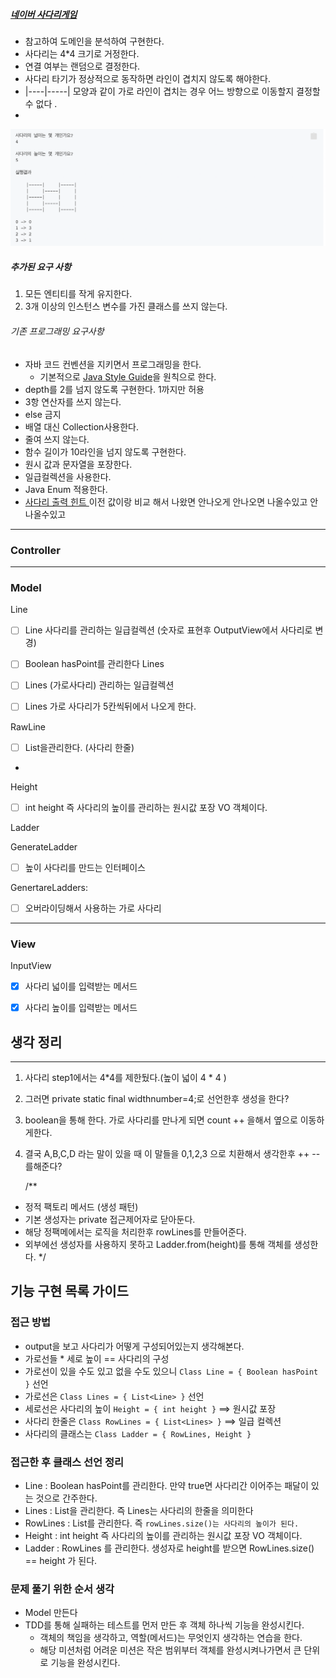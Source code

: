 ##### [네이버 사다리게임 ](https://search.naver.com/search.naver?where=nexearch&query=%EB%84%A4%EC%9D%B4%EB%B2%84+%EC%82%AC%EB%8B%A4%EB%A6%AC&ie=utf8&sm=tab_she&qdt=0)

- 참고하여 도메인을 분석하여 구현한다.
- 사다리는 4*4 크기로 거정한다.
- 연결 여부는 랜덤으로 결정한다.
- 사다리 타기가 정상적으로 동작하면 라인이 겹치지 않도록 해야한다.
- |----|-----| 모양과 같이 가로 라인이 겹치는 경우 어느 방향으로 이동할지 결정할 수 없다 .
-

![사다리이미지](./3.png)

##### 추가된 요구 사항

1. 모든 엔티티를 작게 유지한다.
2. 3개 이상의 인스턴스 변수를 가진 클래스를 쓰지 않는다.

###### 기존 프로그래밍 요구사항

- 자바 코드 컨벤션을 지키면서 프로그래밍을 한다.
    - 기본적으로 [Java Style Guide](https://github.com/woowacourse/woowacourse-docs/tree/main/styleguide/java)을 원칙으로 한다.
- depth를 2를 넘지 않도록 구현한다. 1까지만 허용
- 3항 연산자를 쓰지 않는다.
- else 금지
- 배열 대신 Collection사용한다.
- 줄여 쓰지 않는다.
- 함수 길이가 10라인을 넘지 않도록 구현한다.
- 원시 값과 문자열을 포장한다.
- 일급컬렉션을 사용한다.
- Java Enum 적용한다.
- [사다리 출력 힌트 ](https://edu.nextstep.camp/s/0DWD8BIx/ls/Qvl5V3oh)
  이전 값이랑 비교 해서 나왔면 안나오게 안나오면 나올수있고 안나올수있고

---------------------------------

### Controller

---------------------------------

### Model

Line
- [ ] Line 사다리를 관리하는 일급컬렉션 (숫자로 표현후 OutputView에서 사다리로 변경)
- [ ] Boolean hasPoint를 관리한다
Lines

- [ ] Lines (가로사다리) 관리하는 일급컬렉션
- [ ] Lines 가로 사다리가 5칸씩뒤에서 나오게 한다.

RawLine
-[ ] List<Lines>을관리한다. (사다리 한줄)
- 

Height
- [ ] int height 즉 사다리의 높이를 관리하는 원시값 포장 VO 객체이다.


Ladder



GenerateLadder

- [ ] 높이 사다리를 만드는 인터페이스

GenertareLadders:

- [ ] 오버라이딩해서 사용하는 가로 사다리


---------------------------------

### View

InputView

- [x] 사다리 넓이를 입력받는 메서드
- [x] 사다리 높이를 입력받는 메서드



## 생각 정리 
------------------------------------
1. 사다리 step1에서는 4*4를 제한뒀다.(높이 넓이 4 * 4 ) 
2. 그러면 private static final widthnumber=4;로 선언한후 생성을 한다?
3. boolean을 통해 한다. 가로 사다리를 만나게 되면 count ++ 을해서 옆으로 이동하게한다.
4. 결국 A,B,C,D 라는 말이 있을 때 이 말들을 0,1,2,3 으로 치환해서 생각한후 ++ -- 를해준다?

   /**
  * 정적 팩토리 메서드 (생성 패턴)
  * 기본 생성자는 private 접근제어자로 닫아둔다.
  * 해당 정팩메에서는 로직을 처리한후 rowLines를 만들어준다.
  * 외부에선 생성자를 사용하지 못하고 Ladder.from(height)를 통해 객체를 생성한다.
    */

## 기능 구현 목록 가이드

### 접근 방법

- output을 보고 사다리가 어떻게 구성되어있는지 생각해본다.
- 가로선들 * 세로 높이 == 사다리의 구성
- 가로선이 있을 수도 있고 없을 수도 있으니 `Class Line = { Boolean hasPoint }` 선언
- 가로선은 `Class Lines = { List<Line> }` 선언
- 세로선은 사다리의 높이 `Height = { int height }` ==> 원시값 포장
- 사다리 한줄은 `Class RowLines = { List<Lines> }` ==> 일급 컬렉션
- 사다리의 클래스는 `Class Ladder = { RowLines, Height }`

### 접근한 후 클래스 선언 정리

- Line : Boolean hasPoint를 관리한다. 만약 true면 사다리간 이어주는 패달이 있는 것으로 간주한다.
- Lines : List<Line>을 관리한다. 즉 Lines는 사다리의 한줄을 의미한다
- RowLines : List<Lines>를 관리한다. 즉 `rowLines.size()는 사다리의 높이가 된다.`
- Height : int height 즉 사다리의 높이를 관리하는 원시값 포장 VO 객체이다.
- Ladder : RowLines 를 관리한다. 생성자로 height를 받으면 RowLines.size() == height 가 된다.

### 문제 풀기 위한 순서 생각
- Model 만든다
- TDD를 통해 실패하는 테스트를 먼저 만든 후 객체 하나씩 기능을 완성시킨다.
  - 객체의 책임을 생각하고, 역할(메서드)는 무엇인지 생각하는 연습을 한다.
  - 해당 미션처럼 어려운 미션은 작은 범위부터 객체를 완성시켜나가면서 큰 단위로 기능을 완성시킨다.
